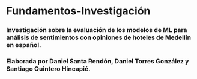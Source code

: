 # Fundamentos-Investigación


### Investigación sobre la evaluación de los modelos de ML para análisis de sentimientos con opiniones de hoteles de Medellín en español.


### Elaborada por Daniel Santa Rendón, Daniel Torres González y Santiago Quintero Hincapié.
